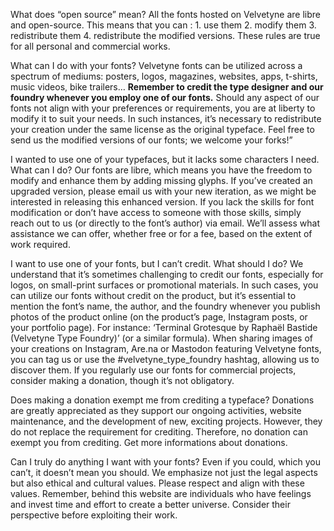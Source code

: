 What does “open source” mean?
	All the fonts hosted on Velvetyne are libre and open-source. This means that you can :
	1. use them
	2. modify them
	3. redistribute them
	4. redistribute the modified versions.
	These rules are true for all personal and commercial works.

What can I do with your fonts?
	Velvetyne fonts can be utilized across a spectrum of mediums: posters, logos, magazines, websites, apps, t-shirts, music videos, bike trailers… **Remember to credit the type designer and our foundry whenever you employ one of our fonts.** Should any aspect of our fonts not align with your preferences or requirements, you are at liberty to modify it to suit your needs. In such instances, it’s necessary to redistribute your creation under the same license as the original typeface. Feel free to send us the modified versions of our fonts; we welcome your forks!”

I wanted to use one of your typefaces, but it lacks some characters I need. What can I do?
	Our fonts are libre, which means you have the freedom to modify and enhance them by adding missing glyphs. If you’ve created an upgraded version, please email us with your new iteration, as we might be interested in releasing this enhanced version. If you lack the skills for font modification or don’t have access to someone with those skills, simply reach out to us (or directly to the font’s author) via email. We’ll assess what assistance we can offer, whether free or for a fee, based on the extent of work required.

I want to use one of your fonts, but I can’t credit. What should I do?
	We understand that it’s sometimes challenging to credit our fonts, especially for logos, on small-print surfaces or promotional materials. In such cases, you can utilize our fonts without credit on the product, but it’s essential to mention the font’s name, the author, and the foundry whenever you publish photos of the product online (on the product’s page, Instagram posts, or your portfolio page). For instance: ‘Terminal Grotesque by Raphaël Bastide (Velvetyne Type Foundry)’ (or a similar formula). When sharing images of your creations on Instagram, Are.na or Mastodon featuring Velvetyne fonts, you can tag us or use the #velvetyne_type_foundry hashtag, allowing us to discover them. If you regularly use our fonts for commercial projects, consider making a donation, though it’s not obligatory.

Does making a donation exempt me from crediting a typeface?
	Donations are greatly appreciated as they support our ongoing activities, website maintenance, and the development of new, exciting projects. However, they do not replace the requirement for crediting. Therefore, no donation can exempt you from crediting. Get more informations about donations.

Can I truly do anything I want with your fonts?
	Even if you could, which you can’t, it doesn’t mean you should. We emphasize not just the legal aspects but also ethical and cultural values. Please respect and align with these values. Remember, behind this website are individuals who have feelings and invest time and effort to create a better universe. Consider their perspective before exploiting their work.
